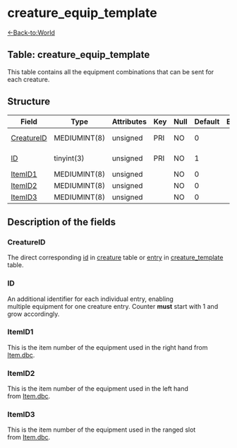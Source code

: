 # creature\_equip\_template

[<-Back-to:World](database-world.md)

## **Table: creature\_equip\_template**

This table contains all the equipment combinations that can be sent for each creature.

## Structure

| Field           | Type         | Attributes | Key | Null | Default | Extra | Comment      |
|-----------------|--------------|------------|-----|------|---------|-------|--------------|
| [CreatureID][1] | MEDIUMINT(8) | unsigned   | PRI | NO   | 0       |       | Unique entry |
| [ID][2]         | tinyint(3)   | unsigned   | PRI | NO   | 1       |       | Unique entry |
| [ItemID1][3]    | MEDIUMINT(8) | unsigned   |     | NO   | 0       |       |              |
| [ItemID2][4]    | MEDIUMINT(8) | unsigned   |     | NO   | 0       |       |              |
| [ItemID3][5]    | MEDIUMINT(8) | unsigned   |     | NO   | 0       |       |              |

[1]: #creatureid
[2]: #id
[3]: #itemid1
[4]: #itemid2
[5]: #itemid3

## Description of the fields

### CreatureID

The direct corresponding [id](http://www.azerothcore.org/wiki/creature#id) in [creature](creature) table or [entry](http://www.azerothcore.org/wiki/creature_template#creature_template-entry) in [creature\_template](creature_template) table.

### ID

An additional identifier for each individual entry, enabling multiple equipment for one creature entry. Counter **must** start with 1 and grow accordingly.

### ItemID1

This is the item number of the equipment used in the right hand from [Item.dbc](Item).

### ItemID2

This is the item number of the equipment used in the left hand from [Item.dbc](Item).

### ItemID3

This is the item number of the equipment used in the ranged slot from [Item.dbc](Item).
